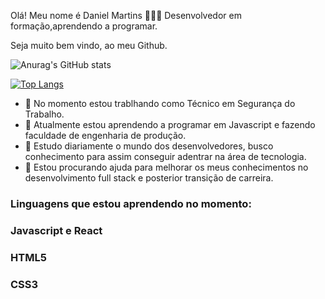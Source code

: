 Olá! Meu nome é Daniel Martins 👩🏻‍💻
Desenvolvedor em formação,aprendendo a programar.

Seja muito bem vindo, ao meu Github.

 ![Anurag's GitHub stats](https://github-readme-stats.vercel.app/api?username=Danielmartinssilva135&show_icons=true&theme=radical)
 
 [![Top Langs](https://github-readme-stats.vercel.app/api/top-langs/?username=Danielmartinssilva135&layout=compact)](https://github.com/Danielmartinssilva135/github-readme-stats)
 
 <link rel="stylesheet" href="https://cdn.jsdelivr.net/gh/devicons/devicon@v2.15.1/devicon.min.css">
 <link rel="stylesheet" href="https://cdn.jsdelivr.net/gh/devicons/devicon@v2.15.1/devicon.min.css">
 <link rel="stylesheet" href="https://cdn.jsdelivr.net/gh/devicons/devicon@v2.15.1/devicon.min.css">
 
 
          

- 🔭 No momento estou trablhando como Técnico em Segurança do Trabalho.
- 🌱 Atualmente estou aprendendo a programar em Javascript e fazendo faculdade de engenharia de produção.
- 👯 Estudo diariamente o mundo dos desenvolvedores, busco conhecimento para assim conseguir adentrar na área de tecnologia.
- 🤔 Estou procurando ajuda para melhorar os meus conhecimentos no desenvolvimento full stack e posterior transição de carreira.

 ### Linguagens que estou aprendendo no momento:
 ### Javascript e React
 ### HTML5
 ### CSS3
 
 
